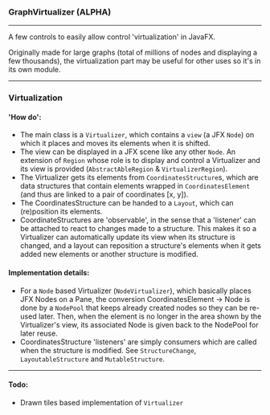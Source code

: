 ### GraphVirtualizer (ALPHA)

---

A few controls to easily allow control 'virtualization' in JavaFX.

Originally made for large graphs (total of millions of nodes and displaying a few thousands),
the virtualization part may be useful for other uses so it's in its own module.

---

### Virtualization

#### 'How do':
* The main class is a `Virtualizer`, which contains a `view` (a JFX `Node`)
on which it places and moves its elements when it is shifted.
* The view can be displayed in a JFX scene like any other `Node`. 
An extension of `Region` whose role is to display and control a Virtualizer
and its view is provided (`AbstractAbleRegion` & `VirtualizerRegion`).
* The Virtualizer gets its elements from `CoordinatesStructure`s,
which are data structures that contain elements wrapped in `CoordinatesElement` 
(and thus are linked to a pair of coordinates [x, y]).
* The CoordinatesStructure can be handed to a `Layout`, which can
(re)position its elements.
* CoordinateStructures are 'observable', in the sense that a 'listener' 
can be attached to react to changes made to a structure. This makes it 
so a Virtualizer can automatically update its view when its structure is
changed, and a layout can reposition a structure's elements when it gets
added new elements or another structure is modified.

#### Implementation details:
* For a `Node` based Virtualizer (`NodeVirtualizer`), which basically places
JFX Nodes on a Pane, the conversion CoordinatesElement -> Node is done
by a `NodePool` that keeps already created nodes so they can be re-used later.
Then, when the element is no longer in the area shown by the Virtualizer's view,
its associated Node is given back to the NodePool for later reuse.
* CoordinatesStructure 'listeners' are simply consumers which are called when
the structure is modified. See `StructureChange`, `LayoutableStructure` and 
`MutableStructure`.

---

#### Todo:

* Drawn tiles based implementation of `Virtualizer`
